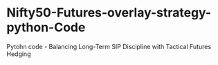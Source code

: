# Nifty50-Futures-overlay-strategy-python-Code
Pytohn code - Balancing Long-Term SIP Discipline with Tactical Futures Hedging
